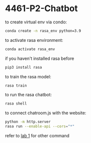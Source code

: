# 4461-P2-Chatbot

to create virtual env via condo:
```bash
conda create -n rasa_env python=3.9
```

to activate rasa environment:
```bash
conda activate rasa_env  
```
if you haven't installed rasa before
```bash
pip3 install rasa
```

to train the rasa model:
```bash
rasa train
```

to run the rasa chatbot:
```bash
rasa shell
```

to connect chatroom.js with the website:
```bash
python -m http.server
rasa run --enable-api --cors="*"
```

refer to [lab 1](https://github.com/Dingdong-LIU/Lab1_Chatbot_Rasa) for other command
